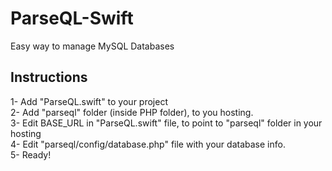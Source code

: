 # ParseQL-Swift
Easy way to manage MySQL Databases

## Instructions
1- Add "ParseQL.swift" to your project<br>
2- Add "parseql" folder (inside PHP folder), to you hosting.<br>
3- Edit BASE_URL in "ParseQL.swift" file, to point to "parseql" folder in your hosting<br>
4- Edit "parseql/config/database.php" file with your database info.<br>
5- Ready!<br>
